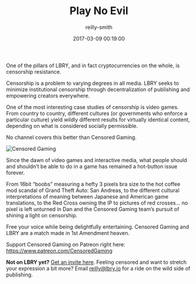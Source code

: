 ﻿---
author: reilly-smith
title: 'Play No Evil'
date: '2017-03-09 00:19:00'
cover: 'censored-banner.png'
---
One of the pillars of LBRY, and in fact cryptocurrencies on the whole, is censorship resistance.

Censorship is a problem to varying degrees in all media. LBRY seeks to minimize institutional censorship through decentralization of publishing and empowering creators everywhere.

One of the most interesting case studies of censorship is video games. From country to country, different cultures (or governments who enforce a particular culture) yield wildly different results for virtually identical content, depending on what is considered socially permissible.

No channel covers this better than Censored Gaming.

![Censored Gaming](/img/news/censored-inline2.jpg)

Since the dawn of video games and interactive media, what people should and shouldn’t be able to do in a game has remained a hot-button issue forever.

From 16bit “boobs” measuring a hefty 3 pixels bra size to the hot coffee mod scandal of Grand Theft Auto: San Andreas, to the different cultural interpretations of meaning between Japanese and American game translations, to the Red Cross owning the IP to pictures of red crosses... no pixel is left unturned in Dan and the Censored Gaming team’s pursuit of shining a light on censorship.

Free your voice while being delightfully entertaining. Censored Gaming and LBRY are a match made in 1st Amendment heaven.

Support Censored Gaming on Patreon right here: https://www.patreon.com/CensoredGaming

**Not on LBRY yet?** [Get an invite here](https://lbry.io/get). Feeling censored and want to stretch your expression a bit more? Email reilly@lbry.io for a ride on the wild side of publishing.

